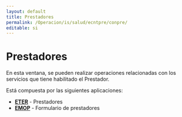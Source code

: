 ```yaml
---
layout: default
title: Prestadores
permalink: /Operacion/is/salud/ecntpre/conpre/
editable: si
---
```


# Prestadores  

En esta ventana, se pueden realizar operaciones relacionadas con los servicios que tiene habilitado el Prestador.  

Está compuesta por las siguientes aplicaciones:  

* [**ETER**](http://docs.oasiscom.com/Operacion/is/salud/ecntpre/conpre/eter) - Prestadores  
* [**EMOP**](http://docs.oasiscom.com/Operacion/is/salud/ecntpre/conpre/emop) - Formulario de prestadores  


